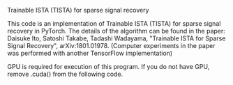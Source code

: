 Trainable ISTA (TISTA) for sparse signal recovery

This code is an implementation of Trainable ISTA (TISTA) for sparse signal recovery in PyTorch.
The details of the algorithm can be found in the paper:
Daisuke Ito, Satoshi Takabe, Tadashi Wadayama,
"Trainable ISTA for Sparse Signal Recovery", arXiv:1801.01978.
(Computer experiments in the paper was performed with another TensorFlow implementation)

GPU is required for execution of this program. If you do not have GPU,
remove .cuda() from the following code.

